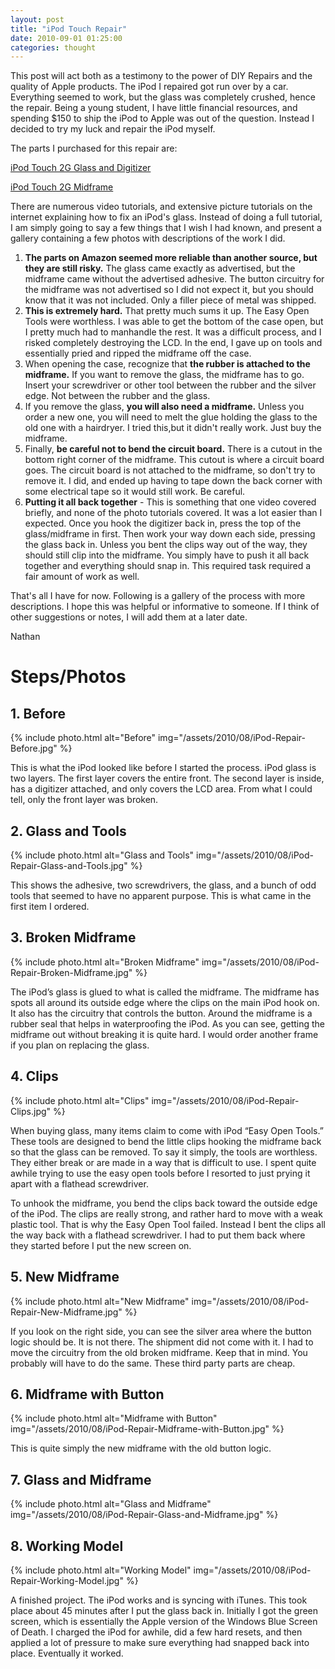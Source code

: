 ```yaml
---
layout: post
title: "iPod Touch Repair"
date: 2010-09-01 01:25:00
categories: thought
---
```


This post will act both as a testimony to the power of DIY Repairs and the quality of Apple products.  The iPod I repaired got run over by a car.  Everything seemed to work, but the glass was completely crushed, hence the repair.  Being a young student, I have little financial resources, and spending $150 to ship the iPod to Apple was out of the question.  Instead I decided to try my luck and repair the iPod myself.

The parts I purchased for this repair are:

[iPod Touch 2G Glass and Digitizer](http://www.amazon.com/gp/product/B003F1IW5G/ref=oss_product)

[iPod Touch 2G Midframe](http://www.amazon.com/gp/product/B002XT1CIA/ref=oss_product)

There are numerous video tutorials, and extensive picture tutorials on the internet explaining how to fix an iPod's glass.  Instead of doing a full tutorial, I am simply going to say a few things that I wish I had known, and present a gallery containing a few photos with descriptions of the work I did.

1. **The parts on Amazon seemed more reliable than another source, but they are
  still risky.** The glass came exactly as advertised, but the midframe came
  without the advertised adhesive. The button circuitry for the midframe was not
  advertised so I did not expect it, but you should know that it was not included.
  Only a filler piece of metal was shipped.
2. **This is extremely hard.**  That pretty much sums it up. The Easy Open Tools
  were worthless. I was able to get the bottom of the case open, but I pretty
  much had to manhandle the rest. It was a difficult process, and I risked
  completely destroying the LCD. In the end, I gave up on tools and essentially
  pried and ripped the midframe off the case.
3. When opening the case, recognize that **the rubber is attached to the midframe.**
  If you want to remove the glass, the midframe has to go. Insert your screwdriver
  or other tool between the rubber and the silver edge. Not between the rubber
  and the glass.
4. If you remove the glass, **you will also need a midframe.**  Unless you order
  a new one, you will need to melt the glue holding the glass to the old one with
  a hairdryer. I tried this,but it didn't really work. Just buy the midframe.
5. Finally, **be careful not to bend the circuit board.** There is a cutout in
  the bottom right corner of the midframe. This cutout is where a circuit board
  goes. The circuit board is not attached to the midframe, so don't try to remove it.
  I did, and ended up having to tape down the back corner with some electrical
  tape so it would still work.  Be careful.
6. **Putting it all back together** - This is something that one video covered
  briefly, and none of the photo tutorials covered. It was a lot easier than I
  expected. Once you hook the digitizer back in, press the top of the
  glass/midframe in first. Then work your way down each side, pressing the glass
  back in. Unless you bent the clips way out of the way, they should still clip
  into the midframe. You simply have to push it all back together and everything
  should snap in. This required task required a fair amount of work as well.

That's all I have for now.  Following is a gallery of the process with more descriptions.  I hope this was helpful or informative to someone.  If I think of other suggestions or notes, I will add them at a later date.

Nathan

# Steps/Photos

## 1. Before

{% include photo.html alt="Before" img="/assets/2010/08/iPod-Repair-Before.jpg" %}

This is what the iPod looked like before I started the process. iPod glass is two
layers. The first layer covers the entire front. The second layer is inside, has
a digitizer attached, and only covers the LCD area. From what I could tell, only
the front layer was broken.

## 2. Glass and Tools

{% include photo.html alt="Glass and Tools" img="/assets/2010/08/iPod-Repair-Glass-and-Tools.jpg" %}

This shows the adhesive, two screwdrivers, the glass, and a bunch of odd tools
that seemed to have no apparent purpose. This is what came in the first item I ordered.

## 3. Broken Midframe

{% include photo.html alt="Broken Midframe" img="/assets/2010/08/iPod-Repair-Broken-Midframe.jpg" %}

The iPod’s glass is glued to what is called the midframe. The midframe has spots
all around its outside edge where the clips on the main iPod hook on. It also has
the circuitry that controls the button. Around the midframe is a rubber seal that
helps in waterproofing the iPod. As you can see, getting the midframe out without
breaking it is quite hard. I would order another frame if you plan on replacing the glass.

## 4. Clips

{% include photo.html alt="Clips" img="/assets/2010/08/iPod-Repair-Clips.jpg" %}

When buying glass, many items claim to come with iPod “Easy Open Tools.” These
tools are designed to bend the little clips hooking the midframe back so that
the glass can be removed. To say it simply, the tools are worthless. They either
break or are made in a way that is difficult to use. I spent quite awhile trying
to use the easy open tools before I resorted to just prying it apart with a
flathead screwdriver.

To unhook the midframe, you bend the clips back toward the outside edge of the
iPod. The clips are really strong, and rather hard to move with a weak plastic
tool. That is why the Easy Open Tool failed. Instead I bent the clips all the
way back with a flathead screwdriver. I had to put them back where they started
before I put the new screen on.

## 5. New Midframe

{% include photo.html alt="New Midframe" img="/assets/2010/08/iPod-Repair-New-Midframe.jpg" %}

If you look on the right side, you can see the silver area where the button
logic should be. It is not there. The shipment did not come with it. I had to move
the circuitry from the old broken midframe. Keep that in mind. You probably will
have to do the same. These third party parts are cheap.

## 6. Midframe with Button

{% include photo.html alt="Midframe with Button" img="/assets/2010/08/iPod-Repair-Midframe-with-Button.jpg" %}

This is quite simply the new midframe with the old button logic.

## 7. Glass and Midframe

{% include photo.html alt="Glass and Midframe" img="/assets/2010/08/iPod-Repair-Glass-and-Midframe.jpg" %}

## 8. Working Model

{% include photo.html alt="Working Model" img="/assets/2010/08/iPod-Repair-Working-Model.jpg" %}

A finished project. The iPod works and is syncing with iTunes. This took place
about 45 minutes after I put the glass back in. Initially I got the green screen,
which is essentially the Apple version of the Windows Blue Screen of Death. I
charged the iPod for awhile, did a few hard resets, and then applied a lot of
pressure to make sure everything had snapped back into place. Eventually it worked.
